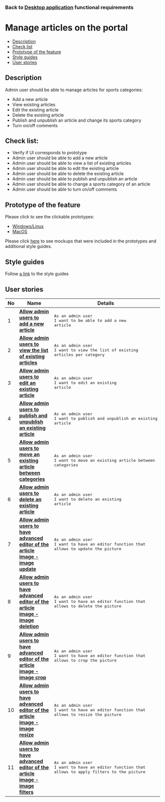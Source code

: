 ### Back to [Desktop application](/desktop_application_features/desktop_application_features_list/README.md) functional requirements

# Manage articles on the portal

- [Description](#description)
- [Check list](#check-list)
- [Prototype of the feature](#prototype-of-the-feature)
- [Style guides](#style-guides)
- [User stories](#user-stories)

## Description

Admin user should be able to manage articles for sports categories:
  - Add a new article
  - View existing articles
  - Edit the existing article
  - Delete the existing article
  - Publish and unpublish an article and change its sports category
  - Turn on/off comments

## Check list:

  - Verify if UI corresponds to prototype
  - Admin user should be able to add a new article
  - Admin user should be able to view a list of existing articles
  - Admin user should be able to edit the existing article
  - Admin user should be able to delete the existing article
  - Admin user should be able to publish and unpublish an article
  - Admin user should be able to change a sports category of an article
  - Admin user should be able to turn on/off comments

## Prototype of the feature

Please click to see the clickable prototypes:
  - [Windows/Linux](https://www.figma.com/proto/gZBCqPcG3DbVNWLFnvJPq9/Manage-Articles?page-id=8843%3A2192&node-id=8843%3A5831&viewport=266%2C48%2C0.07&scaling=min-zoom&starting-point-node-id=8843%3A5831&show-proto-sidebar=1)
  - [MacOS](https://www.figma.com/proto/gZBCqPcG3DbVNWLFnvJPq9/Manage-Articles?page-id=0%3A1073&node-id=0%3A1104&viewport=266%2C48%2C0.07&scaling=min-zoom&starting-point-node-id=0%3A1104&show-proto-sidebar=1)

Please click [here](https://www.figma.com/file/gZBCqPcG3DbVNWLFnvJPq9/Manage-Articles?node-id=0%3A1073) to see mockups that were included in the prototypes and additional style guides.

## Style guides

Follow [a link](https://www.figma.com/proto/0zkkf5WC77OSpvyD6YXpFE/Style-guides?page-id=0%3A1&node-id=19%3A5368&viewport=266%2C48%2C0.54&scaling=min-zoom&starting-point-node-id=19%3A5368) to the style guides

## User stories

No           |      Name     |   Details
------------ | ------------- | -------------
1 |[**Allow admin users to add a new article**](/desktop_application_features/manage_articles/user_stories/add_new_article/README.md)|<pre>As an admin user<br>I want to be able to add a new article</pre>
2 |[**Allow admin users to view the list of existing articles**](/desktop_application_features/manage_articles/user_stories/view_articles_list/README.md)|<pre>As an admin user<br>I want to view the list of existing articles per category</pre>
3 |[**Allow admin users to edit an existing article**](/desktop_application_features/manage_articles/user_stories/edit_existing_article/README.md)|<pre>As an admin user<br>I want to edit an existing article</pre>
4 |[**Allow admin users to publish and unpublish an existing article**](/desktop_application_features/manage_articles/user_stories/article_publish_unpublish/README.md)|<pre>As an admin user<br>I want to publish and unpublish an existing article</pre>
5 |[**Allow admin users to move an existing article between categories**](/desktop_application_features/manage_articles/user_stories/move_article_between_categories/README.md)|<pre>As an admin user<br>I want to move an existing article between categories</pre>
6 |[**Allow admin users to delete an existing article**](/desktop_application_features/manage_articles/user_stories/delete_existing_article/README.md)|<pre>As an admin user<br>I want to delete an existing article</pre>
7 |[**Allow admin users to have advanced editor of the article image - image update**](/desktop_application_features/manage_articles/user_stories/advanced_image_editing_update/README.md)|<pre>As an admin user<br>I want to have an editor function that allows to update the picture</pre>
8 |[**Allow admin users to have advanced editor of the article image - image deletion**](/desktop_application_features/manage_articles/user_stories/advanced_image_editing_delete/README.md)|<pre>As an admin user<br>I want to have an editor function that allows to delete the picture</pre>
9 |[**Allow admin users to have advanced editor of the article image - image crop**](/desktop_application_features/manage_articles/user_stories/advanced_image_editing_crop/README.md)|<pre>As an admin user<br>I want to have an editor function that allows to crop the picture</pre>
10 |[**Allow admin users to have advanced editor of the article image - image resize**](/desktop_application_features/manage_articles/user_stories/advanced_image_editing_resize/README.md)|<pre>As an admin user<br>I want to have an editor function that allows to resize the picture</pre>
11 |[**Allow admin users to have advanced editor of the article image - image filters**](/desktop_application_features/manage_articles/user_stories/advanced_image_editing_filters/README.md)|<pre>As an admin user<br>I want to have an editor function that allows to apply filters to the picture</pre>
